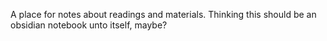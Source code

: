 A place for notes about readings and materials. Thinking this should be an obsidian notebook unto itself, maybe?
